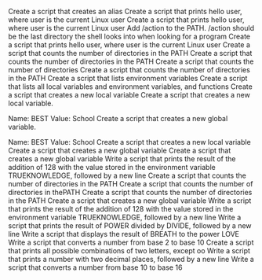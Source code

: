 Create a script that creates an alias
Create a script that prints hello user, where user is the current Linux user
Create a script that prints hello user, where user is the current Linux user
Add /action to the PATH. /action should be the last directory the shell looks into when looking for a program
Create a script that prints hello user, where user is the current Linux user
Create a script that counts the number of directories in the PATH
Create a script that counts the number of directories in the PATH
Create a script that counts the number of directories
Create a script that counts the number of directories in the PATH
Create a script that lists environment variables
Create a script that lists all local variables and environment variables, and functions
Create a script that creates a new local variable
Create a script that creates a new local variable.

Name: BEST
Value: School
Create a script that creates a new global variable.

Name: BEST
Value: School
Create a script that creates a new local variable
Create a script that creates a new global variable
Create a script that creates a new global variable
Write a script that prints the result of the addition of 128 with the value stored in the environment variable TRUEKNOWLEDGE, followed by a new line
Create a script that counts the number of directories in the PATH
Create a script that counts the number of directories in thePATH
Create a script that counts the number of directories in the PATH
Create a script that creates a new global variable
Write a script that prints the result of the addition of 128 with the value stored in the environment variable TRUEKNOWLEDGE, followed by a new line
Write a script that prints the result of POWER divided by DIVIDE, followed by a new line
Write a script that displays the result of BREATH to the power LOVE
Write a script that converts a number from base 2 to base 10
Create a script that prints all possible combinations of two letters, except oo
Write a script that prints a number with two decimal places, followed by a new line
Write a script that converts a number from base 10 to base 16
